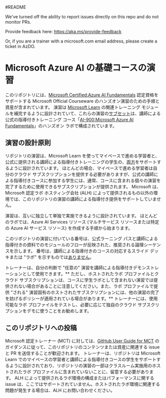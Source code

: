 #README

We've turned off the ability to report issues directly on this repo and do not monitor PRs.

Provide feedback here: https://aka.ms/provide-feedback

Or, if you are a trainer with a microsoft.com email address, please create a ticket in AzDO.

# Microsoft Azure AI の基礎コースの演習

このリポジトリには、[Microsoft Certified:Azure AI Fundamentals](https://learn.microsoft.com/credentials/certifications/azure-ai-fundamentals/) 認定資格をサポートする Microsoft Official Courseware のハンズオン演習のための手順と資産が含まれています。 演習は [Microsoft Learn](https://learn.microsoft.com/training) の関連トレーニング モジュールを補完するように設計されていて、これらの演習の<u>サブセット</u>は、講師による公式の指導付きトレーニング コース「[AI-900:Microsoft Azure AI Fundamentals](https://learn.microsoft.com/en-us/training/courses/ai-900t00)」のハンズオン ラボで構成されています。

## 演習の設計原則

リポジトリの演習は、Microsoft Learn を使ってマイペースで進める学習者と、公式に提供される講師による指導付きトレーニングの学生の、<u>両方</u>をサポートするように設計されています。 ほとんどの場合、マイペースで進める学習者は自分のクラウド サブスクリプションを提供する必要がありますが、公式の講師による指導付きコースに参加する学生には、通常、コースに含まれる個々の演習を完了するために使用できるサブスクリプションが提供されます。 Microsoft は、Microsoft 認定ラボ ホスティング会社 (ALH) によって提供されるもの以外の環境では、このリポジトリの演習の講師による指導付き提供をサポートしていません。

演習は、互いに独立して単独で実施できるように設計されています。 ほとんどのラボでは、Azure AI Services リソース (マルチサービス リソースまたは特定の Azure AI サービス リソース) を作成する手順から始まります。

このリポジトリの演習に付いている番号は、公式ラーニング パスと講師による指導付きの資料でのモジュールのフローが反映された、推奨される論理シーケンスを示します。 番号は、講師による指導付きのコースの対応するスライド デッキまたは "ラボ" を示すものでは<u>ありません</u>。

トレーナーは、自分の判断で "任意の" 演習を講師による指導付きデモンストレーションとして使用できます。** ただし、ホストされたラボ プロファイルとクラウド サブスクリプションは、コースに学生ラボとして含まれない演習では提供されない場合があることに注意してください。また、ラボ プロファイルで提供 "される" 演習固有のホストされたサブスクリプションには、他の演習の完了を妨げるポリシーが適用されている場合があります。** トレーナーには、使用可能なラボ プロファイルをテストし、必要に応じて独自のクラウド サブスクリプションをデモに使うことをお勧めします。

## このリポジトリへの投稿

Microsoft 認定トレーナー (MCT) に対しては、[GitHub User Guide for MCT](https://microsoftlearning.github.io/MCT-User-Guide/) のガイダンスに従って、このリポジトリのコンテンツまたは資産に関連する issue と PR を送信することが歓迎されます。 トレーナーは、リポジトリは Microsoft Learn でのマイペースの学習者と講師による指導付きコースの学生をサポートするように設計されており、リポジトリの演習の一部はクラスルーム実施用のホストされたラボ プロファイルに含まれていないことに、留意する必要があります。 ALH によって提供されるラボ環境の構成またはパフォーマンスに関する issue は、ここではサポートされていません。ホストされたラボ環境に関連する問題が発生する場合は、ALH にお問い合わせください。
